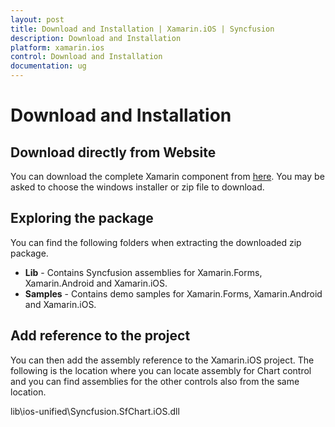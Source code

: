 ```yaml
---
layout: post
title: Download and Installation | Xamarin.iOS | Syncfusion
description: Download and Installation
platform: xamarin.ios
control: Download and Installation
documentation: ug
---
```


# Download and Installation

## Download directly from Website

You can download the complete Xamarin component from [here](http://www.syncfusion.com/products/xamarin). You may be asked to choose the windows installer or zip file to download.

## Exploring the package

You can find the following folders when extracting the downloaded zip package.

* **Lib** - Contains Syncfusion assemblies for Xamarin.Forms, Xamarin.Android and Xamarin.iOS.
* **Samples** - Contains demo samples for Xamarin.Forms, Xamarin.Android and Xamarin.iOS.

## Add reference to the project

You can then add the assembly reference to the Xamarin.iOS project. The following is the location where you can locate assembly for Chart control and you can find assemblies for the other controls also from the same location.

lib\ios-unified\Syncfusion.SfChart.iOS.dll
